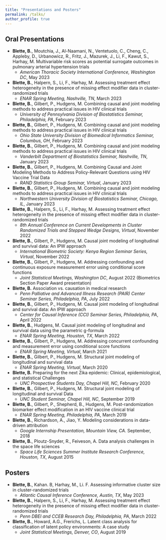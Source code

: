 ```yaml
---
title: "Presentations and Posters"
permalink: /talks/
author_profile: true
---
```


## Oral Presentations
- **Blette, B.**, Moutchia, J., Al-Naamani, N., Ventetuolo, C., Cheng, C., Appleby, D., Urbanowicz, R., Fritz, J., Mazurek, J., Li, F., Kawut, S., Harhay, M. Multivariable risk scores as potential surrogate outcomes in pulmonary arterial hypertension trials
  - *American Thoracic Society International Conference, Washington DC*, May 2023
- **Blette, B.**, Halpern, S., Li, F., Harhay, M. Assessing treatment effect heterogeneity in the presence of missing effect modifier data in cluster-randomized trials
  - *ENAR Spring Meeting, Nashville, TN*, March 2023
- **Blette, B.**, Gilbert, P., Hudgens, M. Combining causal and joint modeling methods to address practical issues in HIV clinical trials
  - *University of Pennsylvania Division of Biostatistics Seminar, Philadelphia, PA*, February 2023
- **Blette, B.**, Gilbert, P., Hudgens, M. Combining causal and joint modeling methods to address practical issues in HIV clinical trials
  - *Ohio State University Division of Biomedical Informatics Seminar, Columbus, OH*, February 2023
- **Blette, B.**, Gilbert, P., Hudgens, M. Combining causal and joint modeling methods to address practical issues in HIV clinical trials
  - *Vanderbilt Department of Biostatistics Seminar, Nashville, TN*, January 2023
- **Blette, B.**, Gilbert, P., Hudgens, M. Combining Causal and Joint Modeling Methods to Address Policy-Relevant Questions using HIV Vaccine Trial Data
  - *RAND Statistics Group Seminar, Virtual*, January 2023
- **Blette, B.**, Gilbert, P., Hudgens, M. Combining causal and joint modeling methods to address practical issues in HIV clinical trials
  - *Northwestern University Division of Biostatistics Seminar, Chicago, IL*, January 2023
- **Blette, B.**, Halpern, S., Li, F., Harhay, M. Assessing treatment effect heterogeneity in the presence of missing effect modifier data in cluster-randomized trials
  - *8th Annual Conference on Current Developments in Cluster Randomized Trials and Stepped Wedge Designs, Virtual*, November 2022
- **Blette, B.**, Gilbert, P., Hudgens, M. Causal joint modeling of longitudinal and survival data: An IPW approach
  - *International Biometric Society: Kenya Region Seminar Series, Virtual*, November 2022
- **Blette, B.**, Gilbert, P., Hudgens, M. Addressing confounding and continuous exposure measurement error using conditional score functions
  - *Joint Statistical Meetings, Washington DC*, August 2022 (Biometrics Section Paper Award presentation)
- **Blette, B.** Association vs. causation in medical research
  - *Penn Palliative and Advanced Illness Research (PAIR) Center Seminar Series, Philadelphia, PA*, July 2022
- **Blette, B.**, Gilbert, P., Hudgens, M. Causal joint modeling of longitudinal and survival data: An IPW approach
  - *Center for Causal Inference (CCI) Seminar Series, Philadelphia, PA*, April 2022
- **Blette, B.**, Hudgens, M. Causal joint modeling of longitudinal and survival data using the parametric g-formula
  - *ENAR Spring Meeting, Houston, TX*, March 2022
- **Blette, B.**, Gilbert, P., Hudgens, M. Addressing concurrent confounding and measurement error using conditional score functions
  - *ENAR Spring Meeting, Virtual*, March 2021
- **Blette, B.**, Gilbert, P., Hudgens, M. Structural joint modeling of longitudinal and survival data
  - *ENAR Spring Meeting, Virtual*, March 2020
- **Blette, B.** Preparing for the next Zika epidemic: Clinical, epidemiological, and statistical Challenges
  - *UNC Prospective Students Day, Chapel Hill, NC*, February 2020
- **Blette, B.**, Gilbert, P., Hudgens, M. Structural joint modeling of longitudinal and survival Data
  - *UNC Student Seminar, Chapel Hill, NC*, September 2019
- **Blette, B.**, Gilbert, P., Shepherd, B., Hudgens, M. Post-randomization biomarker effect modification in an HIV vaccine clinical trial
  - *ENAR Spring Meeting, Philadelphia, PA*, March 2019
- **Blette, B.**, Richardson, A., Jiao, Y. Modeling considerations in data-driven attribution
  - *Google Internship Presentation, Mountain View, CA*. September, 2018
- **Blette, B.**, Ploutz-Snyder, R., Feiveson, A. Data analysis challenges in the space life sciences
  - *Space Life Sciences Summer Institute Research Conference, Houston, TX*, August 2015

## Posters
- **Blette, B.**, Kahan. B, Harhay, M., Li. F. Assessing informative cluster size in cluster-randomized trials
  - *Atlantic Causal Inference Conference, Austin, TX*, May 2023
- **Blette, B.**, Halpern, S., Li, F., Harhay, M. Assessing treatment effect heterogeneity in the presence of missing effect modifier data in cluster-randomized trials
  - *Penn DBEI and CCEB Research Day, Philadelphia, PA*, March 2022
- **Blette, B.**, Howard, A.G., Frerichs, L. Latent class analysis for classification of latent policy environments: A case study
  - *Joint Statistical Meetings, Denver, CO*, August 2019
